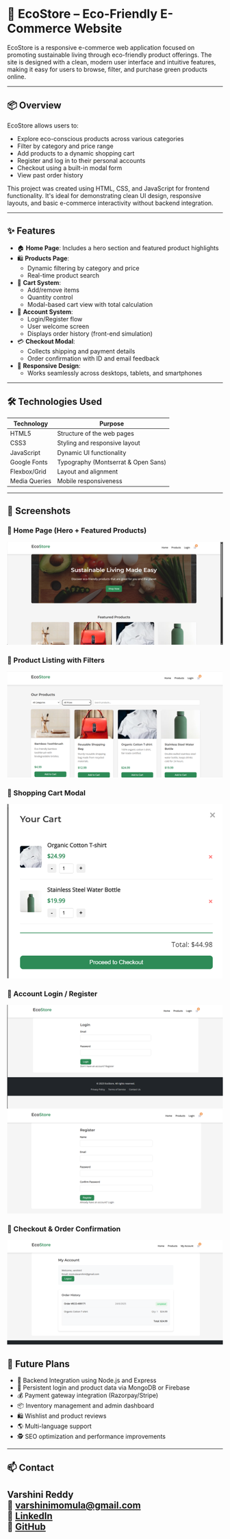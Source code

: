 # 🌿 EcoStore – Eco-Friendly E-Commerce Website

EcoStore is a responsive e-commerce web application focused on promoting sustainable living through eco-friendly product offerings. The site is designed with a clean, modern user interface and intuitive features, making it easy for users to browse, filter, and purchase green products online.

---

## 📦 Overview

EcoStore allows users to:
- Explore eco-conscious products across various categories
- Filter by category and price range
- Add products to a dynamic shopping cart
- Register and log in to their personal accounts
- Checkout using a built-in modal form
- View past order history

This project was created using HTML, CSS, and JavaScript for frontend functionality. It's ideal for demonstrating clean UI design, responsive layouts, and basic e-commerce interactivity without backend integration.

---

## ✨ Features

- 🏠 **Home Page**: Includes a hero section and featured product highlights
- 🛍️ **Products Page**:
  - Dynamic filtering by category and price
  - Real-time product search
- 🛒 **Cart System**:
  - Add/remove items
  - Quantity control
  - Modal-based cart view with total calculation
- 👤 **Account System**:
  - Login/Register flow
  - User welcome screen
  - Displays order history (front-end simulation)
- 💳 **Checkout Modal**:
  - Collects shipping and payment details
  - Order confirmation with ID and email feedback
- 📱 **Responsive Design**:
  - Works seamlessly across desktops, tablets, and smartphones

---

## 🛠️ Technologies Used

| Technology     | Purpose                                 |
|----------------|------------------------------------------|
| HTML5          | Structure of the web pages              |
| CSS3           | Styling and responsive layout           |
| JavaScript     | Dynamic UI functionality                |
| Google Fonts   | Typography (Montserrat & Open Sans)     |
| Flexbox/Grid   | Layout and alignment                    |
| Media Queries  | Mobile responsiveness                   |

---

## 📸 Screenshots

### 🔹 Home Page (Hero + Featured Products)
![Home Page](Screenshots/Home.png)

### 🔹 Product Listing with Filters
![Products](Screenshots/Products.png)

### 🔹 Shopping Cart Modal
![Cart Modal](Screenshots/cart.png)

### 🔹 Account Login / Register
![Login Page](Screenshots/Login.png)
![Register Page](Screenshots/Register.png)

### 🔹 Checkout & Order Confirmation
![Checkout](Screenshots/Account.png)

## 🚀 Future Plans

- 🔐 Backend Integration using Node.js and Express
- 🧾 Persistent login and product data via MongoDB or Firebase
- 💰 Payment gateway integration (Razorpay/Stripe)
- 📦 Inventory management and admin dashboard
- 🛍️ Wishlist and product reviews
- 🌎 Multi-language support
- 🕵️ SEO optimization and performance improvements

---

## 📫 Contact
**Varshini Reddy**  
📧 varshinimomula@gmail.com  
🔗 [LinkedIn](https://www.linkedin.com/in/momula-varshini-reddy-400214238)  
🐙 [GitHub](https://github.com/VarshiniReddy05)
---
